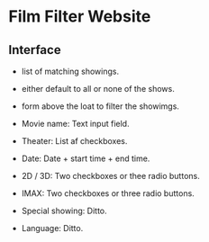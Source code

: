 # Film Filter Website

## Interface

* list of matching showings.
* either default to all or none of the shows.
* form above the loat to filter the showimgs.

* Movie name: Text input field.
* Theater: List af checkboxes.
* Date: Date + start time + end time.
* 2D / 3D: Two checkboxes or thee radio buttons.
* IMAX: Two checkboxes or three radio buttons.
* Special showing: Ditto.
* Language: Ditto.
